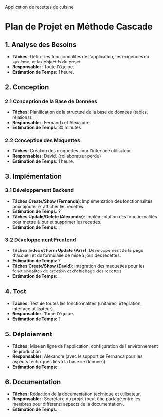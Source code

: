 
Application de recettes de cuisine


# Plan de Projet en Méthode Cascade

## 1. Analyse des Besoins
- **Tâches**: Définir les fonctionnalités de l'application, les exigences du système, et les objectifs du projet.
- **Responsables**: Toute l'équipe.
- **Estimation de Temps**: 1 heure.

## 2. Conception
### 2.1 Conception de la Base de Données
- **Tâches**: Planification de la structure de la base de données (tables, relations).
- **Responsables**: Fernanda et Alexandre.
- **Estimation de Temps**: 30 minutes.

### 2.2 Conception des Maquettes
- **Tâches**: Création des maquettes pour l'interface utilisateur.
- **Responsables**: David. (collaborateur perdu)
- **Estimation de Temps**: 1 heure.

## 3. Implémentation
### 3.1 Développement Backend
- **Tâches Create/Show (Fernanda)**: Implémentation des fonctionnalités pour ajouter et afficher les recettes.
- **Estimation de Temps**: ?.
- **Tâches Update/Delete (Alexandre)**: Implémentation des fonctionnalités pour mettre à jour et supprimer les recettes.
- **Estimation de Temps**: .

### 3.2 Développement Frontend
- **Tâches Index et Form Update (Anis)**: Développement de la page d'accueil et du formulaire de mise à jour des recettes.
- **Estimation de Temps**: ?.
- **Tâches Create/Show (David)**: Intégration des maquettes pour les fonctionnalités de création et d'affichage des recettes.
- **Estimation de Temps**: .

## 4. Test
- **Tâches**: Test de toutes les fonctionnalités (unitaires, intégration, interface utilisateur).
- **Responsables**: Toute l'équipe.
- **Estimation de Temps**: ? .

## 5. Déploiement
- **Tâches**: Mise en ligne de l'application, configuration de l'environnement de production.
- **Responsables**: Alexandre (avec le support de Fernanda pour les aspects techniques liés à la base de données).
- **Estimation de Temps**:  .

## 6. Documentation
- **Tâches**: Rédaction de la documentation technique et utilisateur.
- **Responsables**: Secrétaire du projet (peut être partagé entre les membres pour différents aspects de la documentation).
- **Estimation de Temps**: .
